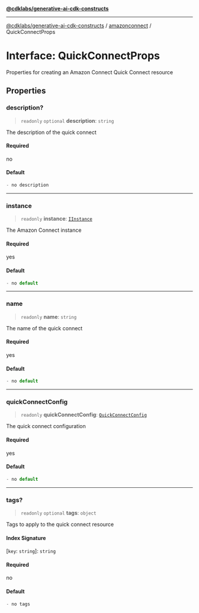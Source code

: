 [**@cdklabs/generative-ai-cdk-constructs**](../../../../README.md)

***

[@cdklabs/generative-ai-cdk-constructs](../../../../README.md) / [amazonconnect](../README.md) / QuickConnectProps

# Interface: QuickConnectProps

Properties for creating an Amazon Connect Quick Connect resource

## Properties

### description?

> `readonly` `optional` **description**: `string`

The description of the quick connect

#### Required

no

#### Default

```ts
- no description
```

***

### instance

> `readonly` **instance**: [`IInstance`](IInstance.md)

The Amazon Connect instance

#### Required

yes

#### Default

```ts
- no default
```

***

### name

> `readonly` **name**: `string`

The name of the quick connect

#### Required

yes

#### Default

```ts
- no default
```

***

### quickConnectConfig

> `readonly` **quickConnectConfig**: [`QuickConnectConfig`](QuickConnectConfig.md)

The quick connect configuration

#### Required

yes

#### Default

```ts
- no default
```

***

### tags?

> `readonly` `optional` **tags**: `object`

Tags to apply to the quick connect resource

#### Index Signature

\[`key`: `string`\]: `string`

#### Required

no

#### Default

```ts
- no tags
```
